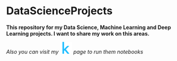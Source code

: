 # DataScienceProjects

**This repository for my Data Science, Machine Learning and Deep Learning projects. I want to share my work on this areas.**

*Also you can visit my ![](https://raw.githubusercontent.com/tuomastik/icons/master/kaggle_logo/kaggle_logo_blue_32x32.png) page to run them notebooks*
